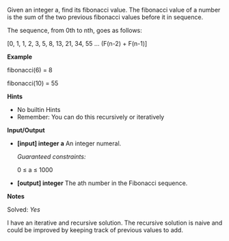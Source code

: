 Given an integer a, find its fibonacci value. The fibonacci value of a number is the sum of 
the two previous fibonacci values before it in sequence. 

The sequence, from 0th to nth, goes as follows: 

[0, 1, 1, 2, 3, 5, 8, 13, 21, 34, 55 ... (F(n-2) + F(n-1)]

**Example**

fibonacci(6) = 8

fibonacci(10) = 55

**Hints**
- No builtin Hints
- Remember: You can do this recursively or iteratively

**Input/Output**

- **[input] integer a**
    An integer numeral.


    *Guaranteed constraints:*

    0 ≤ a ≤ 1000

-   **[output] integer**
    The ath number in the Fibonacci sequence.

**Notes**

Solved: *Yes*

I have an iterative and recursive solution. The recursive solution is naive
and could be improved by keeping track of previous values to add.